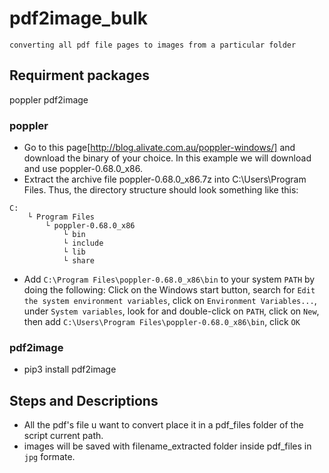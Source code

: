 # pdf2image_bulk
`converting all pdf file pages to images from a particular folder`
## Requirment packages
poppler
pdf2image
### poppler
* Go to this page[http://blog.alivate.com.au/poppler-windows/] and download the binary of your choice. In this example we will download and use poppler-0.68.0_x86.
* Extract the archive file poppler-0.68.0_x86.7z into C:\Users\Program Files. Thus, the directory structure should look something like this:
```
C:
    └ Program Files
        └ poppler-0.68.0_x86
            └ bin
            └ include
            └ lib
            └ share
```
* Add `C:\Program Files\poppler-0.68.0_x86\bin` to your system `PATH` by doing the following: Click on the Windows start button, search for `Edit the system environment variables`, click on `Environment Variables...`, under `System variables`, look for and double-click on `PATH`, click on `New`, then add `C:\Users\Program Files\poppler-0.68.0_x86\bin`, click `OK`
### pdf2image
* pip3 install pdf2image

## Steps and Descriptions
* All the pdf's file u want to convert place it in a pdf_files folder of the script current path.
* images will be saved with filename_extracted folder inside pdf_files in `jpg` formate.
